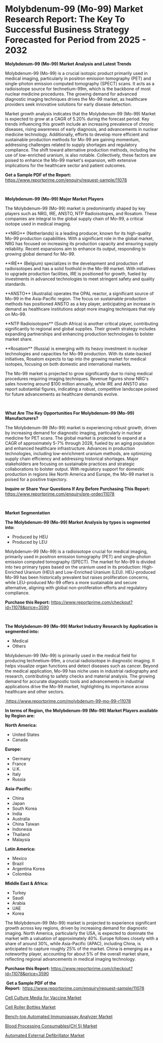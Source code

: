 <p><h1>Molybdenum-99 (Mo-99) Market Research Report: The Key To Successful Business Strategy Forecasted for Period from 2025 - 2032</h1></p><p><strong>Molybdenum-99 (Mo-99) Market Analysis and Latest Trends</strong></p>
<p><p>Molybdenum-99 (Mo-99) is a crucial isotopic product primarily used in medical imaging, particularly in positron emission tomography (PET) and single-photon emission computed tomography (SPECT) scans. It acts as a radioisotope source for technetium-99m, which is the backbone of most nuclear medicine procedures. The growing demand for advanced diagnostic imaging techniques drives the Mo-99 market, as healthcare providers seek innovative solutions for early disease detection.</p><p>Market growth analysis indicates that the Molybdenum-99 (Mo-99) Market is expected to grow at a CAGR of 5.20% during the forecast period. Key trends influencing this growth include an increasing prevalence of chronic diseases, rising awareness of early diagnosis, and advancements in nuclear medicine technology. Additionally, efforts to develop more efficient and sustainable production methods for Mo-99 are gaining momentum, addressing challenges related to supply shortages and regulatory compliance. The shift toward alternative production methods, including the use of low-enriched uranium, is also notable. Collectively, these factors are poised to enhance the Mo-99 market's expansion, with extensive implications for the healthcare sector and patient outcomes.</p></p>
<p><strong>Get a Sample PDF of the Report:&nbsp;</strong> <a href="https://www.reportprime.com/enquiry/request-sample/11078?utm_campaign=1134&utm_medium=2&utm_source=Github&utm_content=ia&utm_term=20032025&utm_id=molybdenum-99-mo-99">https://www.reportprime.com/enquiry/request-sample/11078</a></p>
<p>&nbsp;</p>
<p><strong>Molybdenum-99 (Mo-99) Major Market Players</strong></p>
<p><p>The Molybdenum-99 (Mo-99) market is predominantly shaped by key players such as NRG, IRE, ANSTO, NTP Radioisotopes, and Rosatom. These companies are integral to the global supply chain of Mo-99, a critical isotope used in medical imaging.</p><p>**NRG** (Netherlands) is a leading producer, known for its high-quality Mo-99 production capabilities. With a significant role in the global market, NRG has focused on increasing its production capacity and ensuring supply reliability. Recent expansions aim to enhance its output, responding to growing global demand for Mo-99. </p><p>**IRE** (Belgium) specializes in the development and production of radioisotopes and has a solid foothold in the Mo-99 market. With initiatives to upgrade production facilities, IRE is positioned for growth, fueled by investments in advanced technologies to meet stringent safety and quality standards.</p><p>**ANSTO** (Australia) operates the OPAL reactor, a significant source of Mo-99 in the Asia-Pacific region. The focus on sustainable production methods has positioned ANSTO as a key player, anticipating an increase in demand as healthcare institutions adopt more imaging techniques that rely on Mo-99.</p><p>**NTP Radioisotopes** (South Africa) is another critical player, contributing significantly to regional and global supplies. Their growth strategy includes expanding partnerships and enhancing production technologies to bolster market share.</p><p>**Rosatom** (Russia) is emerging with its heavy investment in nuclear technologies and capacities for Mo-99 production. With its state-backed initiatives, Rosatom expects to tap into the growing market for medical isotopes, focusing on both domestic and international markets.</p><p>The Mo-99 market is projected to grow significantly due to rising medical procedures requiring imaging techniques. Revenue figures show NRG's sales hovering around $100 million annually, while IRE and ANSTO also report substantial figures, indicating a robust, competitive landscape poised for future advancements as healthcare demands evolve.</p></p>
<p>&nbsp;</p>
<p><strong>What Are The Key Opportunities For Molybdenum-99 (Mo-99) Manufacturers?</strong></p>
<p><p>The Molybdenum-99 (Mo-99) market is experiencing robust growth, driven by increasing demand for diagnostic imaging, particularly in nuclear medicine for PET scans. The global market is projected to expand at a CAGR of approximately 5-7% through 2028, fueled by an aging population and enhanced healthcare infrastructure. Advances in production technologies, including low-enrichment uranium methods, are optimizing supply chain efficiency and addressing historical shortages. Major stakeholders are focusing on sustainable practices and strategic collaborations to bolster output. With regulatory support for domestic production in regions like North America and Europe, the Mo-99 market is poised for a positive trajectory.</p></p>
<p><strong>Inquire or Share Your Questions If Any Before Purchasing This Report:</strong> <a href="https://www.reportprime.com/enquiry/pre-order/11078?utm_campaign=1134&utm_medium=2&utm_source=Github&utm_content=ia&utm_term=20032025&utm_id=molybdenum-99-mo-99">https://www.reportprime.com/enquiry/pre-order/11078</a></p>
<p>&nbsp;</p>
<p><strong>Market Segmentation</strong></p>
<p><strong>The Molybdenum-99 (Mo-99) Market Analysis by types is segmented into:</strong></p>
<p><ul><li>Produced by HEU</li><li>Produced by LEU</li></ul></p>
<p><p>Molybdenum-99 (Mo-99) is a radioisotope crucial for medical imaging, primarily used in positron emission tomography (PET) and single-photon emission computed tomography (SPECT). The market for Mo-99 is divided into two primary types based on the uranium used in its production: High-Enriched Uranium (HEU) and Low-Enriched Uranium (LEU). HEU-produced Mo-99 has been historically prevalent but raises proliferation concerns, while LEU-produced Mo-99 offers a more sustainable and secure alternative, aligning with global non-proliferation efforts and regulatory compliance.</p></p>
<p><strong>Purchase this Report:&nbsp;</strong><a href="https://www.reportprime.com/checkout?id=11078&price=3590&utm_campaign=1134&utm_medium=2&utm_source=Github&utm_content=ia&utm_term=20032025&utm_id=molybdenum-99-mo-99">https://www.reportprime.com/checkout?id=11078&price=3590</a></p>
<p>&nbsp;</p>
<p><strong>The Molybdenum-99 (Mo-99) Market Industry Research by Application is segmented into:</strong></p>
<p><ul><li>Medical</li><li>Others</li></ul></p>
<p><p>Molybdenum-99 (Mo-99) is primarily used in the medical field for producing technetium-99m, a crucial radioisotope in diagnostic imaging. It helps visualize organ functions and detect diseases such as cancer. Beyond the medical application, Mo-99 has niche uses in industrial radiography and research, contributing to safety checks and material analysis. The growing demand for accurate diagnostic tools and advancements in industrial applications drive the Mo-99 market, highlighting its importance across healthcare and other sectors.</p></p>
<p><a href="https://www.reportprime.com/molybdenum-99-mo-99-r11078?utm_campaign=1134&utm_medium=2&utm_source=Github&utm_content=ia&utm_term=20032025&utm_id=molybdenum-99-mo-99">&nbsp;https://www.reportprime.com/molybdenum-99-mo-99-r11078</a></p>
<p><strong>In terms of Region, the Molybdenum-99 (Mo-99) Market Players available by Region are:</strong></p>
<p>
    <p> <strong> North America: </strong>
        <ul>
            <li>United States</li>
            <li>Canada</li>
        </ul>
        </p> 
    <p> <strong> Europe: </strong>
        <ul>
            <li>Germany</li>
            <li>France</li>
            <li>U.K.</li>
            <li>Italy</li>
            <li>Russia</li>
        </ul>
        </p> 
    <p> <strong> Asia-Pacific: </strong>
        <ul>
            <li>China</li>
            <li>Japan</li>
            <li>South Korea</li>
            <li>India</li>
            <li>Australia</li>
            <li>China Taiwan</li>
            <li>Indonesia</li>
            <li>Thailand</li>
            <li>Malaysia</li>
        </ul>
        </p> 
    <p> <strong> Latin America: </strong>
        <ul>
            <li>Mexico</li>
            <li>Brazil</li>
            <li>Argentina Korea</li>
            <li>Colombia</li>
        </ul>
        </p> 
    <p> <strong> Middle East & Africa: </strong>
        <ul>
            <li>Turkey</li>
            <li>Saudi</li>
            <li>Arabia</li>
            <li>UAE</li>
            <li>Korea</li>
        </ul>
    </p>
    </p>
<p><p>The Molybdenum-99 (Mo-99) market is projected to experience significant growth across key regions, driven by increasing demand for diagnostic imaging. North America, particularly the USA, is expected to dominate the market with a valuation of approximately 40%. Europe follows closely with a share of around 30%, while Asia-Pacific (APAC), including China, is anticipated to capture roughly 25% of the market. China is emerging as a noteworthy player, accounting for about 5% of the overall market share, reflecting regional advancements in medical imaging technology.</p></p>
<p><strong>Purchase this Report: </strong><a href="https://www.reportprime.com/checkout?id=11078&price=3590&utm_campaign=1134&utm_medium=2&utm_source=Github&utm_content=ia&utm_term=20032025&utm_id=molybdenum-99-mo-99">https://www.reportprime.com/checkout?id=11078&price=3590</a></p>
<p>&nbsp;<strong>Get a Sample PDF of the Report:&nbsp;&nbsp;</strong><a href="https://www.reportprime.com/enquiry/request-sample/11078?utm_campaign=1134&utm_medium=2&utm_source=Github&utm_content=ia&utm_term=20032025&utm_id=molybdenum-99-mo-99">https://www.reportprime.com/enquiry/request-sample/11078</a></p>
<p><strong></strong></p>
<p><p><a href="https://github.com/romeoacuffap/Market-Research-Report-List-1/blob/main/cell-culture-media-for-vaccine-market.md?utm_campaign=1134&utm_medium=2&utm_source=Github&utm_content=ia&utm_term=20032025&utm_id=molybdenum-99-mo-99">Cell Culture Media for Vaccine Market</a></p><p><a href="https://github.com/goreabeeran/Market-Research-Report-List-1/blob/main/cell-roller-bottles-market.md?utm_campaign=1134&utm_medium=2&utm_source=Github&utm_content=ia&utm_term=20032025&utm_id=molybdenum-99-mo-99">Cell Roller Bottles Market</a></p><p><a href="https://github.com/borsiflorsfa/Market-Research-Report-List-1/blob/main/bench-top-automated-immunoassay-analyzer-market.md?utm_campaign=1134&utm_medium=2&utm_source=Github&utm_content=ia&utm_term=20032025&utm_id=molybdenum-99-mo-99">Bench-top Automated Immunoassay Analyzer Market</a></p><p><a href="https://github.com/kelttnandan9/Market-Research-Report-List-1/blob/main/blood-processing-consumablesch-5-market.md?utm_campaign=1134&utm_medium=2&utm_source=Github&utm_content=ia&utm_term=20032025&utm_id=molybdenum-99-mo-99">Blood Processing Consumables(CH 5) Market</a></p><p><a href="https://github.com/larotnanonhx/Market-Research-Report-List-1/blob/main/automated-external-defibrillator-market.md?utm_campaign=1134&utm_medium=2&utm_source=Github&utm_content=ia&utm_term=20032025&utm_id=molybdenum-99-mo-99">Automated External Defibrillator Market</a></p></p>